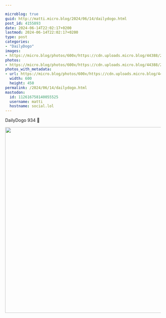 ```yaml
---

microblog: true
guid: http://matti.micro.blog/2024/06/14/dailydogo.html
post_id: 4155893
date: 2024-06-14T22:02:17+0200
lastmod: 2024-06-14T22:02:17+0200
type: post
categories:
- "DailyDogo"
images:
- https://micro.blog/photos/600x/https://cdn.uploads.micro.blog/44388/2024/7a0a70dd01de4f18b5065bf6419b2842.jpg
photos:
- https://micro.blog/photos/600x/https://cdn.uploads.micro.blog/44388/2024/7a0a70dd01de4f18b5065bf6419b2842.jpg
photos_with_metadata:
- url: https://micro.blog/photos/600x/https://cdn.uploads.micro.blog/44388/2024/7a0a70dd01de4f18b5065bf6419b2842.jpg
  width: 600
  height: 450
permalink: /2024/06/14/dailydogo.html
mastodon:
  id: 112616758140055525
  username: matti
  hostname: social.lol
---
```

DailyDogo 934 🐶

<img src="/media/uploads/2024/7a0a70dd01de4f18b5065bf6419b2842.jpg" width="600" alt="" />
